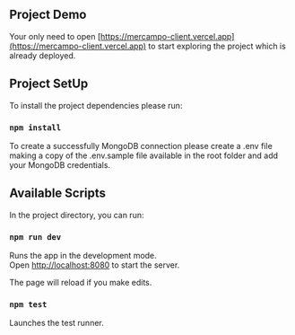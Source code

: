## Project Demo
Your only need to open [https://mercampo-client.vercel.app](https://mercampo-client.vercel.app) to start exploring the project which is already deployed.

## Project SetUp

To install the project dependencies please run:

### `npm install`

To create a successfully MongoDB connection please create a .env file making a copy of the .env.sample file available in the root folder and add your MongoDB credentials.<br />

## Available Scripts

In the project directory, you can run:

### `npm run dev`

Runs the app in the development mode.<br />
Open [http://localhost:8080](http://localhost:8080) to start the server.

The page will reload if you make edits.<br />

### `npm test`

Launches the test runner.
